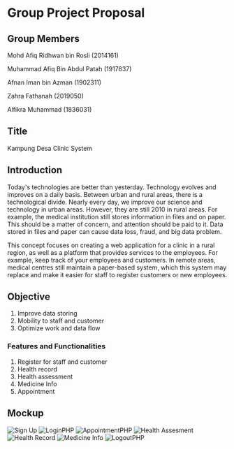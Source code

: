 # Group Project Proposal

## Group Members

Mohd Afiq Ridhwan bin Rosli (2014161)

Muhammad Afiq Bin Abdul Patah (1917837)

Afnan Iman bin Azman (1902311)

Zahra Fathanah (2019050)

Alfikra Muhammad (1836031)

## Title
Kampung Desa Clinic System

## Introduction

  Today's technologies are better than yesterday. Technology evolves and improves on a daily basis. Between urban and rural areas, there is a technological divide. Nearly every day, we improve our science and technology in urban areas. However, they are still 2010 in rural areas. For example, the medical institution still stores information in files and on paper. This should be a matter of concern, and attention should be paid to it. Data stored in files and paper can cause data loss, fraud, and big data problem. 
  
  This concept focuses on creating a web application for a clinic in a rural region, as well as a platform that provides services to the employees. For example, keep track of your employees and customers. In remote areas, medical centres still maintain a paper-based system, which this system may replace and make it easier for staff to register customers or new employees.
  
## Objective 
1. Improve data storing
2. Mobility to staff and customer
3. Optimize work and data flow
  
### Features and Functionalities
1. Register for staff and customer
2. Health record
3. Health assessment 
4. Medicine Info
5. Appointment

## Mockup
![Sign Up](https://user-images.githubusercontent.com/104018700/170817496-68dd1e5a-2d65-4fb0-bb3c-f56e8336a1d9.png)
![LoginPHP](https://user-images.githubusercontent.com/104018700/170817490-5a4cdbb4-7b7e-44bd-8c8c-508e8d64642c.png)
![AppointmentPHP](https://user-images.githubusercontent.com/104018700/170817484-5b0cbdbb-bc8f-4d4a-9d3f-f63a03f3410e.png)
![Health Assesment](https://user-images.githubusercontent.com/104018700/170817486-2c0b8f99-b70d-44ac-843d-97bca1b61fca.png)
![Health Record](https://user-images.githubusercontent.com/104018700/170817489-a1420e34-1ab7-4a70-a4f4-f691db4d4e6d.png)
![Medicine Info](https://user-images.githubusercontent.com/104018700/170817494-0f72d282-77f0-4843-80dc-e0bba3c2f4b8.png)
![LogoutPHP](https://user-images.githubusercontent.com/104018700/170817493-dcdb544a-5c1c-4d15-b9e3-dd65fba0aea2.png)

